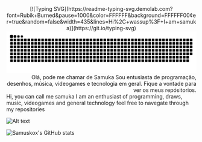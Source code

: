 <div align="center"> 
  [![Typing SVG](https://readme-typing-svg.demolab.com?font=Rubik+Burned&pause=1000&color=FFFFFF&background=FFFFFF00&center=true&random=false&width=435&lines=Hi%2C+wassup%3F+I+am+samuka)](https://git.io/typing-svg)
</div>

<div align="center">
  <img  src="https://github.com/1999AZZAR/1999AZZAR/blob/main/resources/img/grid-snake.svg"
       alt="snake" /></a>
</div>



<div align="right">
  Olá, pode me chamar de Samuka
  Sou entusiasta de programação, desenhos, música, videogames e tecnologia em geral.
  Fique a vontade para ver os meus repósitorios.
</div>
<div align="left">
  Hi, you can call me samuka
  I am an enthusiast of programming, draws, music, videogames and general technology 
  feel free to navegate through my repositories
</div>




![Alt text](https://spotify-recently-played-readme.vercel.app/api?user=samu5020ol&unique={true|1|on|yes})

![Samuskox's GitHub stats](https://github-readme-stats.vercel.app/api?username=Samuskox&show_icons=true&theme=synthwave)



<!--
**Samuskox/Samuskox** is a ✨ _special_ ✨ repository because its `README.md` (this file) appears on your GitHub profile.

Here are some ideas to get you started:

- 🔭 I’m currently working on ...
- 🌱 I’m currently learning ...
- 👯 I’m looking to collaborate on ...
- 🤔 I’m looking for help with ...
- 💬 Ask me about ...
- 📫 How to reach me: ...
- 😄 Pronouns: ...
- ⚡ Fun fact: ...
-->
